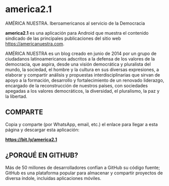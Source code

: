 # america2.1
AMÉRICA NUESTRA. Iberoamericanos al servicio de la Democracia


**america2.1** es una aplicación para Android que muestra el contenido sindicado de las principales publicaciones del sitio web https://americanuestra.com. 

AMÉRICA NUESTRA es un blog creado en junio de 2014 por un grupo de ciudadanos latinoamericanos adscritos a la defensa de los valores de la democracia, que aspira, desde una visión democrática y pluralista del mundo, la sociedad, el hombre y la cultura en sus diversas expresiones,  a elaborar y compartir análisis y propuestas interdisciplinarias que sirvan de apoyo a la formación, desarrollo y fortalecimiento de un renovado liderazgo, encargado de la reconstrucción de nuestros países, con sociedades apegadas a los valores democráticos, la diversidad, el pluralismo, la paz y la libertad.


## COMPARTE

Copia y comparte (por WhatsApp, email, etc.) el enlace para llegar a esta página y descargar esta aplicación: 

**https://bit.ly/america2.1**


## ¿PORQUÉ EN GITHUB?

Más de 50 millones de desarrolladores confían a GitHub su código fuente; GitHub es una plataforma popular para almacenar y compartir proyectos de diversa índole, incluidas aplicaciones móviles.
